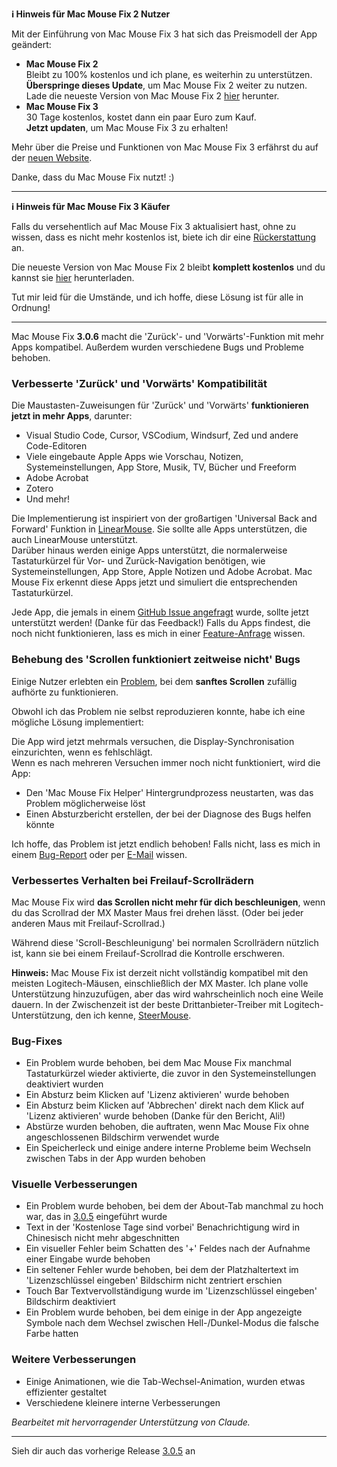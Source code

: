 **ℹ️ Hinweis für Mac Mouse Fix 2 Nutzer**

Mit der Einführung von Mac Mouse Fix 3 hat sich das Preismodell der App geändert:

- **Mac Mouse Fix 2**\
Bleibt zu 100% kostenlos und ich plane, es weiterhin zu unterstützen.\
**Überspringe dieses Update**, um Mac Mouse Fix 2 weiter zu nutzen. Lade die neueste Version von Mac Mouse Fix 2 [hier](https://redirect.macmousefix.com/?target=mmf2-latest) herunter.
- **Mac Mouse Fix 3**\
30 Tage kostenlos, kostet dann ein paar Euro zum Kauf.\
**Jetzt updaten**, um Mac Mouse Fix 3 zu erhalten!

Mehr über die Preise und Funktionen von Mac Mouse Fix 3 erfährst du auf der [neuen Website](https://macmousefix.com/).

Danke, dass du Mac Mouse Fix nutzt! :)

---

**ℹ️ Hinweis für Mac Mouse Fix 3 Käufer**

Falls du versehentlich auf Mac Mouse Fix 3 aktualisiert hast, ohne zu wissen, dass es nicht mehr kostenlos ist, biete ich dir eine [Rückerstattung](https://redirect.macmousefix.com/?target=mmf-apply-for-refund) an.

Die neueste Version von Mac Mouse Fix 2 bleibt **komplett kostenlos** und du kannst sie [hier](https://redirect.macmousefix.com/?target=mmf2-latest) herunterladen.

Tut mir leid für die Umstände, und ich hoffe, diese Lösung ist für alle in Ordnung!

---

Mac Mouse Fix **3.0.6** macht die 'Zurück'- und 'Vorwärts'-Funktion mit mehr Apps kompatibel.
Außerdem wurden verschiedene Bugs und Probleme behoben.

### Verbesserte 'Zurück' und 'Vorwärts' Kompatibilität

Die Maustasten-Zuweisungen für 'Zurück' und 'Vorwärts' **funktionieren jetzt in mehr Apps**, darunter:
- Visual Studio Code, Cursor, VSCodium, Windsurf, Zed und andere Code-Editoren
- Viele eingebaute Apple Apps wie Vorschau, Notizen, Systemeinstellungen, App Store, Musik, TV, Bücher und Freeform
- Adobe Acrobat
- Zotero
- Und mehr!

Die Implementierung ist inspiriert von der großartigen 'Universal Back and Forward' Funktion in [LinearMouse](https://github.com/linearmouse/linearmouse). Sie sollte alle Apps unterstützen, die auch LinearMouse unterstützt.\
Darüber hinaus werden einige Apps unterstützt, die normalerweise Tastaturkürzel für Vor- und Zurück-Navigation benötigen, wie Systemeinstellungen, App Store, Apple Notizen und Adobe Acrobat. Mac Mouse Fix erkennt diese Apps jetzt und simuliert die entsprechenden Tastaturkürzel.

Jede App, die jemals in einem [GitHub Issue angefragt](https://github.com/noah-nuebling/mac-mouse-fix/issues?q=state%3Aclosed%20label%3A%22Universal%20Back%20and%20Forward%22) wurde, sollte jetzt unterstützt werden! (Danke für das Feedback!)
Falls du Apps findest, die noch nicht funktionieren, lass es mich in einer [Feature-Anfrage](http://redirect.macmousefix.com/?target=mmf-feedback-feature-request) wissen.

### Behebung des 'Scrollen funktioniert zeitweise nicht' Bugs

Einige Nutzer erlebten ein [Problem](https://github.com/noah-nuebling/mac-mouse-fix/issues?q=is%3Aissue%20state%3Aclosed%20stops%20working%20label%3A%22Scroll%20Stops%20Working%20Intermittently%22), bei dem **sanftes Scrollen** zufällig aufhörte zu funktionieren.

Obwohl ich das Problem nie selbst reproduzieren konnte, habe ich eine mögliche Lösung implementiert:

Die App wird jetzt mehrmals versuchen, die Display-Synchronisation einzurichten, wenn es fehlschlägt.\
Wenn es nach mehreren Versuchen immer noch nicht funktioniert, wird die App:
- Den 'Mac Mouse Fix Helper' Hintergrundprozess neustarten, was das Problem möglicherweise löst
- Einen Absturzbericht erstellen, der bei der Diagnose des Bugs helfen könnte

Ich hoffe, das Problem ist jetzt endlich behoben! Falls nicht, lass es mich in einem [Bug-Report](http://redirect.macmousefix.com/?target=mmf-feedback-bug-report) oder per [E-Mail](http://redirect.macmousefix.com/?target=mailto-noah) wissen.

### Verbessertes Verhalten bei Freilauf-Scrollrädern

Mac Mouse Fix wird **das Scrollen nicht mehr für dich beschleunigen**, wenn du das Scrollrad der MX Master Maus frei drehen lässt. (Oder bei jeder anderen Maus mit Freilauf-Scrollrad.)

Während diese 'Scroll-Beschleunigung' bei normalen Scrollrädern nützlich ist, kann sie bei einem Freilauf-Scrollrad die Kontrolle erschweren.

**Hinweis:** Mac Mouse Fix ist derzeit nicht vollständig kompatibel mit den meisten Logitech-Mäusen, einschließlich der MX Master. Ich plane volle Unterstützung hinzuzufügen, aber das wird wahrscheinlich noch eine Weile dauern. In der Zwischenzeit ist der beste Drittanbieter-Treiber mit Logitech-Unterstützung, den ich kenne, [SteerMouse](https://plentycom.jp/en/steermouse/).

### Bug-Fixes

- Ein Problem wurde behoben, bei dem Mac Mouse Fix manchmal Tastaturkürzel wieder aktivierte, die zuvor in den Systemeinstellungen deaktiviert wurden
- Ein Absturz beim Klicken auf 'Lizenz aktivieren' wurde behoben
- Ein Absturz beim Klicken auf 'Abbrechen' direkt nach dem Klick auf 'Lizenz aktivieren' wurde behoben (Danke für den Bericht, Ali!)
- Abstürze wurden behoben, die auftraten, wenn Mac Mouse Fix ohne angeschlossenen Bildschirm verwendet wurde
- Ein Speicherleck und einige andere interne Probleme beim Wechseln zwischen Tabs in der App wurden behoben

### Visuelle Verbesserungen

- Ein Problem wurde behoben, bei dem der About-Tab manchmal zu hoch war, das in [3.0.5](https://github.com/noah-nuebling/mac-mouse-fix/releases/tag/3.0.5) eingeführt wurde
- Text in der 'Kostenlose Tage sind vorbei' Benachrichtigung wird in Chinesisch nicht mehr abgeschnitten
- Ein visueller Fehler beim Schatten des '+' Feldes nach der Aufnahme einer Eingabe wurde behoben
- Ein seltener Fehler wurde behoben, bei dem der Platzhaltertext im 'Lizenzschlüssel eingeben' Bildschirm nicht zentriert erschien
- Touch Bar Textvervollständigung wurde im 'Lizenzschlüssel eingeben' Bildschirm deaktiviert
- Ein Problem wurde behoben, bei dem einige in der App angezeigte Symbole nach dem Wechsel zwischen Hell-/Dunkel-Modus die falsche Farbe hatten

### Weitere Verbesserungen

- Einige Animationen, wie die Tab-Wechsel-Animation, wurden etwas effizienter gestaltet
- Verschiedene kleinere interne Verbesserungen

*Bearbeitet mit hervorragender Unterstützung von Claude.*

---

Sieh dir auch das vorherige Release [3.0.5](https://github.com/noah-nuebling/mac-mouse-fix/releases/tag/3.0.5) an